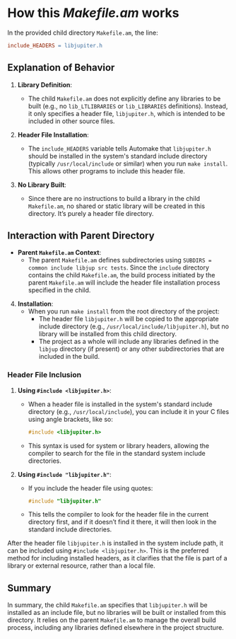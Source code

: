 # How this _Makefile.am_ works

In the provided child directory `Makefile.am`, the line:

```makefile
include_HEADERS = libjupiter.h
```

## Explanation of Behavior

1. **Library Definition**:
   - The child `Makefile.am` does not explicitly define any libraries to be built (e.g., no `lib_LTLIBRARIES` or `lib_LIBRARIES` definitions). Instead, it only specifies a header file, `libjupiter.h`, which is intended to be included in other source files.

2. **Header File Installation**:
   - The `include_HEADERS` variable tells Automake that `libjupiter.h` should be installed in the system's standard include directory (typically `/usr/local/include` or similar) when you run `make install`. This allows other programs to include this header file.

3. **No Library Built**:
   - Since there are no instructions to build a library in the child `Makefile.am`, no shared or static library will be created in this directory. It’s purely a header file directory.

## Interaction with Parent Directory

- **Parent `Makefile.am` Context**:
  - The parent `Makefile.am` defines subdirectories using `SUBDIRS = common include libjup src tests`. Since the `include` directory contains the child `Makefile.am`, the build process initiated by the parent `Makefile.am` will include the header file installation process specified in the child.

4. **Installation**:
   - When you run `make install` from the root directory of the project:
     - The header file `libjupiter.h` will be copied to the appropriate include directory (e.g., `/usr/local/include/libjupiter.h`), but no library will be installed from this child directory.
     - The project as a whole will include any libraries defined in the `libjup` directory (if present) or any other subdirectories that are included in the build.

### Header File Inclusion

1. **Using `#include <libjupiter.h>`**:
   - When a header file is installed in the system's standard include directory (e.g., `/usr/local/include`), you can include it in your C files using angle brackets, like so:
     ```c
     #include <libjupiter.h>
     ```
   - This syntax is used for system or library headers, allowing the compiler to search for the file in the standard system include directories.

2. **Using `#include "libjupiter.h"`**:
   - If you include the header file using quotes:
     ```c
     #include "libjupiter.h"
     ```
   - This tells the compiler to look for the header file in the current directory first, and if it doesn’t find it there, it will then look in the standard include directories.

After the header file `libjupiter.h` is installed in the system include path, it can be included using `#include <libjupiter.h>`. This is the preferred method for including installed headers, as it clarifies that the file is part of a library or external resource, rather than a local file.

## Summary
In summary, the child `Makefile.am` specifies that `libjupiter.h` will be installed as an include file, but no libraries will be built or installed from this directory. It relies on the parent `Makefile.am` to manage the overall build process, including any libraries defined elsewhere in the project structure.
